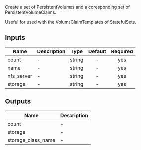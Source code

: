 Create a set of PersistentVolumes and a coresponding set of PersistentVolumeClaims.

Useful for used with the VolumeClaimTemplates of StatefulSets.


## Inputs

| Name | Description | Type | Default | Required |
|------|-------------|:----:|:-----:|:-----:|
| count | - | string | - | yes |
| name | - | string | - | yes |
| nfs\_server | - | string | - | yes |
| storage | - | string | - | yes |

## Outputs

| Name | Description |
|------|-------------|
| count | - |
| storage | - |
| storage\_class\_name | - |

